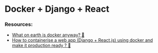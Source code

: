 # Docker + Django + React

### Resources:

- [What on earth is docker anyway? 🤔](https://tejasmandre.vercel.app/read/how-to-use-docker-with-a-django-application)
- [How to containerise a web app (Django + React.js) using docker and make it production ready ? 🐋](https://tejasmandre.vercel.app/read/how-to-containerise-a-web-appdjango-reactjs-using-docker-and-make-it-production-ready)
